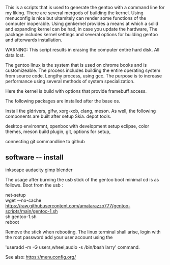 
This is a scripts that is used to generate the gentoo with 
a command line for my liking. There are several mergods of building the kernel. Using menuconfig is nice but ultamitely can render some functions of the computer inoperable. Using genkernel provides a means at which a solid and expanding kernel can be had, in case you update the hardware, The package includes kernel settings and 
several options for building gentoo and afterwards installation.

WARNING: This script results in erasing the computer entire hard disk. All data lost.

The gentoo linux is the system that is used on chrome books and is customizeable. The process
includes building the entire operating system from source code. Lengthy process, using gcc.
The purpose is to increase performance using several methods of system specialization.

Here the kernel is build with options that provide framebuff access. 

The following packages are installed after the base os.

Install the gldrivers, glfw, xorg-xcb, clang, meson.
As well, the following components are built
after setup Skia. 
depot tools.

desktop environmnt, openbox with development setup
  eclipse, 
    color themes, 
    meson build plugin, 
    git, 
    options for setup, 

connecting git commandline to github

software -- install
-------------------
inkscape
audacity
gimp
blender



The usage after burning the usb stick of the gentoo boot minimal cd is as follows. Boot from the usb :<br>

net-setup<br>
wget --no-cache https://raw.githubusercontent.com/amatarazzo777/gentoo-scripts/main/gentoo-1.sh<br>
sh gentoo-1.sh<br>
reboot<br>

Remove the stick when rebooting. The linux terminal shall arise, login with the root password 
add your user account using the <br>


'useradd -m -G users,wheel,audio -s /bin/bash larry' command.<br>


See also:
https://menuconfig.org/

